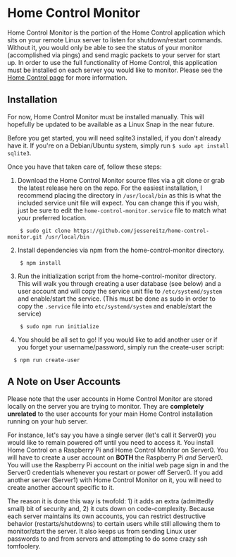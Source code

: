 # Home Control Monitor

Home Control Monitor is the portion of the Home Control application which sits
on your remote Linux server to listen for shutdown/restart commands. Without it,
you would only be able to see the status of your monitor (accomplished via pings)
and send magic packets to your server for start up. In order to use the full
functionality of Home Control, this application must be installed on each server
you would like to monitor. Please see the [Home Control page](https://github.com/jessereitz/home-control)
for more information.

## Installation

For now, Home Control Monitor must be installed manually. This will hopefully
be updated to be available as a Linux Snap in the near future.

Before you get started, you will need sqlite3 installed, if you don't already
have it. If you're on a Debian/Ubuntu system, simply run
`$ sudo apt install sqlite3`.

Once you have that taken care of, follow these steps:

1. Download the Home Control Monitor source files via a git clone or grab the
latest release here on the repo. For the easiest installation, I recommend
placing the directory in `/usr/local/bin` as this is what the included service
unit file will expect. You can change this if you wish, just be sure to edit the
`home-control-monitor.service` file to match what your preferred location.
```shell
    $ sudo git clone https://github.com/jessereitz/home-control-monitor.git /usr/local/bin
```

2. Install dependencies via npm from the home-control-monitor directory.
```shell
    $ npm install
```

3. Run the initialization script from the home-control-monitor directory. This
will walk you through creating a user database (see below) and a user account
and will copy the service unit file to `/etc/systemd/system` and enable/start
the service. (This must be done as sudo in order to copy the `.service` file
into `etc/systemd/system` and enable/start the service)
```shell
    $ sudo npm run initialize
```

4. You should be all set to go! If you would like to add another user or if you
forget your username/password, simply run the create-user script:
```shell
  $ npm run create-user
```

## A Note on User Accounts

Please note that the user accounts in Home Control Monitor are stored locally on
the server you are trying to monitor. They are **completely unrelated** to the
user accounts for your main Home Control installation running on your hub server.

For instance, let's say you have a single server (let's call it Server0) you
would like to remain powered off until you need to access it. You install
Home Control on a Raspberry Pi and Home Control Monitor on Server0. You will
have to create a user account on **BOTH** the Raspberry Pi *and* Server0. You
will use the Raspberry Pi account on the initial web page sign in and the Server0
credentials whenever you restart or power off Server0. If you add another server
(Server1) with Home Control Monitor on it, you will need to create another
account specific to it.

The reason it is done this way is twofold: 1) it adds an extra (admittedly small) bit of
security and, 2) it cuts down on code-complexity. Because each server maintains
its own accounts, you can restrict destructive behavior (restarts/shutdowns) to
certain users while still allowing them to monitor/start the server. It also
keeps us from sending Linux user passwords to and from servers and attempting to
do some crazy ssh tomfoolery.

